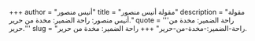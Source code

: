 +++
author = "أنيس منصور"
title = "مقولة أنيس منصور"
description = "مقولة أنيس منصور: راحة الضمير: مخدة من حرير."
quote = '''راحة الضمير: مخدة من حرير.''' 
slug = "راحة-الضمير:-مخدة-من-حرير"
+++
راحة الضمير: مخدة من حرير.
